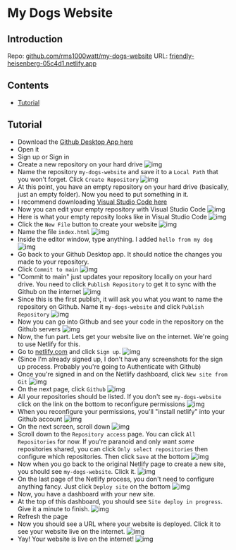 # My Dogs Website

## Introduction

Repo: [github.com/rms1000watt/my-dogs-website](https://github.com/rms1000watt/my-dogs-website)
URL: [friendly-heisenberg-05c4d1.netlify.app](https://friendly-heisenberg-05c4d1.netlify.app/)

## Contents

- [Tutorial](#tutorial)

## Tutorial

- Download the [Github Desktop App here](https://desktop.github.com/)
- Open it
- Sign up or Sign in
- Create a new repository on your hard drive
![img](img/tutorial-1.png)
- Name the repository `my-dogs-website` and save it to a `Local Path` that you won't forget. Click `Create Repository`
![img](img/tutorial-2.png)
- At this point, you have an empty repository on your hard drive (basically, just an empty folder). Now you need to put something in it.
- I recommend downloading [Visual Studio Code here](https://code.visualstudio.com/)
- Now you can edit your empty repository with Visual Studio Code
![img](img/tutorial-3.png)
- Here is what your empty reposity looks like in Visual Studio Code
![img](img/tutorial-4.png)
- Click the `New File` button to create your website
![img](img/tutorial-5.png)
- Name the file `index.html`
![img](img/tutorial-6.png)
- Inside the editor window, type anything. I added `hello from my dog`
![img](img/tutorial-7.png)
- Go back to your Github Desktop app. It should notice the changes you made to your repository.
- Click `Commit to main`
![img](img/tutorial-8.png)
- "Commit to main" just updates your repository locally on your hard drive. You need to click `Publish Repository` to get it to sync with the Github on the internet
![img](img/tutorial-9.png)
- Since this is the first publish, it will ask you what you want to name the repository on Github. Name it `my-dogs-website` and click `Publish Repository`
![img](img/tutorial-10.png)
- Now you can go into Github and see your code in the repository on the Github servers
![img](img/tutorial-11.png)
- Now, the fun part. Lets get your website live on the internet. We're going to use Netlify for this.
- Go to [netlify.com](https://netlify.com) and click `Sign up`.
![img](img/tutorial-12.png)
- (Since I'm already signed up, I don't have any screenshots for the sign up process. Probably you're going to Authenticate with Github)
- Once you're signed in and on the Netlify dashboard, click `New site from Git`
![img](img/tutorial-13.png)
- On the next page, click `Github`
![img](img/tutorial-14.png)
- All your repositories should be listed. If you don't see `my-dogs-website` click on the link on the bottom to reconfigure permissions
![img](img/tutorial-15.png)
- When you reconfigure your permissions, you'll "install netlify" into your Github account
![img](img/tutorial-16.png)
- On the next screen, scroll down
![img](img/tutorial-17.png)
- Scroll down to the `Repository access` page. You can click `All Repositories` for now. If you're paranoid and only want _some_ repositories shared, you can click `Only select repositories` then configure which repositories. Then click `Save` at the bottom
![img](img/tutorial-18.png)
- Now when you go back to the original Netlify page to create a new site, you should see `my-dogs-website`. Click it.
![img](img/tutorial-19.png)
- On the last page of the Netlify process, you don't need to configure anything fancy. Just click `Deploy site` on the bottom
![img](img/tutorial-20.png)
- Now, you have a dashboard with your new site.
- At the top of this dashboard, you should see `Site deploy in progress`. Give it a minute to finish.
![img](img/tutorial-21.png)
- Refresh the page
- Now you should see a URL where your website is deployed. Click it to see your website live on the internet.
![img](img/tutorial-22.png)
- Yay! Your website is live on the internet!
![img](img/tutorial-23.png)
